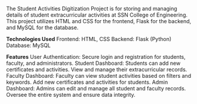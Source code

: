 The Student Activities Digitization Project is for storing and managing details of student extracurricular activities 
at SSN College of Engineering. This project utilizes HTML and CSS for the frontend, Flask for the backend, and MySQL 
for the database.

**Technologies Used**
Frontend: HTML, CSS
Backend: Flask (Python)
Database: MySQL

**Features**
User Authentication: Secure login and registration for students, faculty, and administrators.
Student Dashboard:
  Students can add new certificates and activities.
  View and manage their extracurricular records.
Faculty Dashboard:
  Faculty can view student activities based on filters and keywords.
  Add new certificates and activities for students.
Admin Dashboard:
  Admins can edit and manage all student and faculty records.
  Oversee the entire system and ensure data integrity.
